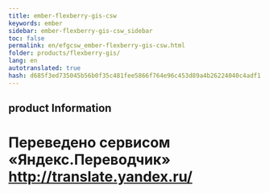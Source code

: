 ```yaml
--- 
title: ember-flexberry-gis-csw 
keywords: ember 
sidebar: ember-flexberry-gis-csw_sidebar 
toc: false 
permalink: en/efgcsw_ember-flexberry-gis-csw.html 
folder: products/flexberry-gis/ 
lang: en 
autotranslated: true 
hash: d685f3ed735045b56b0f35c481fee5866f764e96c453d89a4b26224040c4adf1 
--- 
```


## product Information 



 # Переведено сервисом «Яндекс.Переводчик» http://translate.yandex.ru/